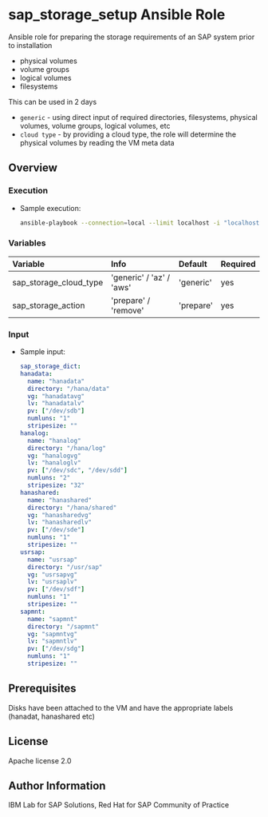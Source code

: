 # sap_storage_setup Ansible Role

Ansible role for preparing the storage requirements of an SAP system prior to installation

- physical volumes
- volume groups
- logical volumes
- filesystems

This can be used in 2 days

- `generic` - using direct input of required directories, filesystems, physical volumes, volume groups, logical volumes, etc
- `cloud type` - by providing a cloud type, the role will determine the physical volumes by reading the VM meta data

## Overview

### Execution

- Sample execution:

  ```bash
  ansible-playbook --connection=local --limit localhost -i "localhost," sap-storage.yml -e "@input_file.yml"
  ```

### Variables

| **Variable**           | **Info**                 | **Default** | **Required** |
| :--------------------- | :----------------------- | :---------- | :----------- |
| sap_storage_cloud_type | 'generic' / 'az' / 'aws' | 'generic'   | yes          |
| sap_storage_action     | 'prepare' / 'remove'     | 'prepare'   | yes          |

### Input

- Sample input:

  ```yaml
  sap_storage_dict:
  hanadata:
    name: "hanadata"
    directory: "/hana/data"
    vg: "hanadatavg"
    lv: "hanadatalv"
    pv: ["/dev/sdb"]
    numluns: "1"
    stripesize: ""
  hanalog:
    name: "hanalog"
    directory: "/hana/log"
    vg: "hanalogvg"
    lv: "hanaloglv"
    pv: ["/dev/sdc", "/dev/sdd"]
    numluns: "2"
    stripesize: "32"
  hanashared:
    name: "hanashared"
    directory: "/hana/shared"
    vg: "hanasharedvg"
    lv: "hanasharedlv"
    pv: ["/dev/sde"]
    numluns: "1"
    stripesize: ""
  usrsap:
    name: "usrsap"
    directory: "/usr/sap"
    vg: "usrsapvg"
    lv: "usrsaplv"
    pv: ["/dev/sdf"]
    numluns: "1"
    stripesize: ""
  sapmnt:
    name: "sapmnt"
    directory: "/sapmnt"
    vg: "sapmntvg"
    lv: "sapmntlv"
    pv: ["/dev/sdg"]
    numluns: "1"
    stripesize: ""
  ```

## Prerequisites

Disks have been attached to the VM and have the appropriate labels (hanadat, hanashared etc)

## License

Apache license 2.0

## Author Information

IBM Lab for SAP Solutions, Red Hat for SAP Community of Practice
